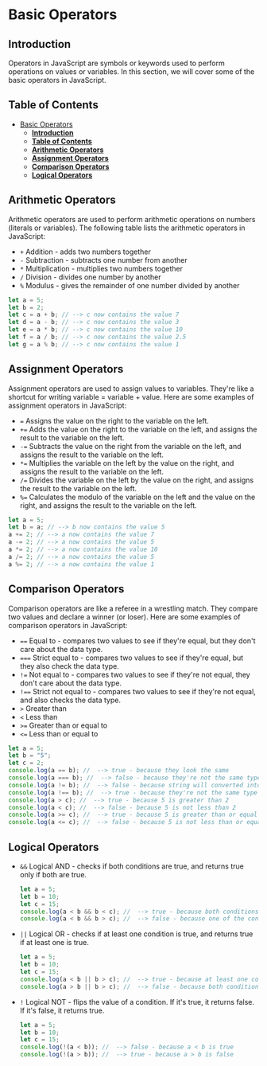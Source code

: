 # Basic Operators

## **Introduction**

Operators in JavaScript are symbols or keywords used to perform operations on values or variables. In this section, we will cover some of the basic operators in JavaScript.

## **Table of Contents**

- [Basic Operators](#basic-operators)
  - [**Introduction**](#introduction)
  - [**Table of Contents**](#table-of-contents)
  - [**Arithmetic Operators**](#arithmetic-operators)
  - [**Assignment Operators**](#assignment-operators)
  - [**Comparison Operators**](#comparison-operators)
  - [**Logical Operators**](#logical-operators)

## **Arithmetic Operators**

Arithmetic operators are used to perform arithmetic operations on numbers (literals or variables). The following table lists the arithmetic operators in JavaScript:

- `+` Addition - adds two numbers together
- `-` Subtraction - subtracts one number from another
- `*` Multiplication - multiplies two numbers together
- `/` Division - divides one number by another
- `%` Modulus - gives the remainder of one number divided by another

```js
let a = 5;
let b = 2;
let c = a + b; // --> c now contains the value 7
let d = a - b; // --> c now contains the value 3
let e = a * b; // --> c now contains the value 10
let f = a / b; // --> c now contains the value 2.5
let g = a % b; // --> c now contains the value 1
```

## **Assignment Operators**

Assignment operators are used to assign values to variables. They're like a shortcut for writing variable = variable + value. Here are some examples of assignment operators in JavaScript:

- `=` Assigns the value on the right to the variable on the left.
- `+=` Adds the value on the right to the variable on the left, and assigns the result to the variable on the left.
- `-=` Subtracts the value on the right from the variable on the left, and assigns the result to the variable on the left.
- `*=` Multiplies the variable on the left by the value on the right, and assigns the result to the variable on the left.
- `/=` Divides the variable on the left by the value on the right, and assigns the result to the variable on the left.
- `%=` Calculates the modulo of the variable on the left and the value on the right, and assigns the result to the variable on the left.

```js
let a = 5;
let b = a; // --> b now contains the value 5
a += 2; // --> a now contains the value 7
a -= 2; // --> a now contains the value 5
a *= 2; // --> a now contains the value 10
a /= 2; // --> a now contains the value 5
a %= 2; // --> a now contains the value 1
```

## **Comparison Operators**

Comparison operators are like a referee in a wrestling match. They compare two values and declare a winner (or loser). Here are some examples of comparison operators in JavaScript:

- `==` Equal to - compares two values to see if they're equal, but they don't care about the data type.
- `===` Strict equal to - compares two values to see if they're equal, but they also check the data type.
- `!=` Not equal to - compares two values to see if they're not equal, they don't care about the data type.
- `!==` Strict not equal to - compares two values to see if they're not equal, and also checks the data type.
- `>` Greater than
- `<` Less than
- `>=` Greater than or equal to
- `<=` Less than or equal to

```js
let a = 5;
let b = "5";
let c = 2;
console.log(a == b); //  --> true - because they look the same
console.log(a === b); //  --> false - because they're not the same type
console.log(a != b); //  --> false - because string will converted into number and here both are same
console.log(a !== b); //  --> true - because they're not the same type
console.log(a > c); //  --> true - because 5 is greater than 2
console.log(a < c); //  --> false - because 5 is not less than 2
console.log(a >= c); //  --> true - because 5 is greater than or equal to 2
console.log(a <= c); //  --> false - because 5 is not less than or equal to 2
```

## **Logical Operators**

- `&&` Logical AND - checks if both conditions are true, and returns true only if both are true.

  ```js
  let a = 5;
  let b = 10;
  let c = 15;
  console.log(a < b && b < c); //  --> true - because both conditions are true
  console.log(a < b && b > c); //  --> false - because one of the conditions is false
  ```

- `||` Logical OR - checks if at least one condition is true, and returns true if at least one is true.

  ```js
  let a = 5;
  let b = 10;
  let c = 15;
  console.log(a < b || b > c); //  --> true - because at least one condition is true
  console.log(a > b || b > c); //  --> false - because both conditions are false
  ```

- `!` Logical NOT - flips the value of a condition. If it's true, it returns false. If it's false, it returns true.

  ```js
  let a = 5;
  let b = 10;
  let c = 15;
  console.log(!(a < b)); //  --> false - because a < b is true
  console.log(!(a > b)); //  --> true - because a > b is false
  ```
